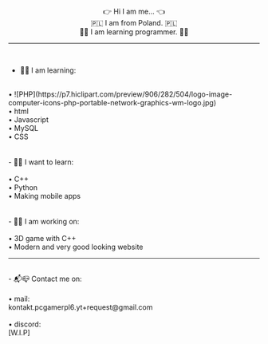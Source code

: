 <div align="center">👉 Hi I am me... 👈</div>

<div align="center">🇵🇱 I am from Poland. 🇵🇱</div>

<!--
**Zota0/Zota0** is a ✨ _special_ ✨ repository because its `README.md` (this file) appears on your GitHub profile.
-->

<div align="center">👨‍💻 I am learning programmer. 👨‍💻</div>

<hr noshade="true">


<br>

- 🤔💭 I am learning:
<br>
   • ![PHP](https://p7.hiclipart.com/preview/906/282/504/logo-image-computer-icons-php-portable-network-graphics-wm-logo.jpg)
<br>
   • html
<br>
   • Javascript
<br>
   • MySQL
<br>
   • CSS
<br>
<br>
<br>
- 🔎👀 I want to learn:
<br>
<br>
   • C++
<br>
  • Python
<br>
   • Making mobile apps
<br>
<br>
<br>
- 🔭📡 I am working on:
<br>
<br>
   • 3D game with C++
<br>
   • Modern and very good looking website
<br>
<hr noshade="true">
<br>
- 📬📪 Contact me on:
<br>
<br>
   • mail:
<br>
     kontakt.pcgamerpl6.yt+request@gmail.com
<br><br>
   • discord:
<br>
[W.I.P]
<br>
<hr noshade="true>
- ⚡ Fun fact:
<br>
<br>
   • I like:
<br>
      ☑️ sleeping
<br>
      ☑️ night
<br>
<br>
   • I don't like:
<br>
      ❌ books
<br>
      ❌ light theme websites
<br><br><br>
      

<!-- 
- 🔭 I’m currently working on ...
- 🌱 I’m currently learning ...
- 👯 I’m looking to collaborate on ...
- 🤔 I’m looking for help with ...
- 💬 Ask me about ...
- 📫 How to reach me: ...
- 😄 Pronouns: ...
- ⚡ Fun fact: ...
-->
